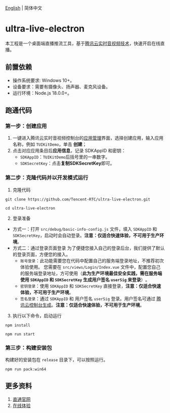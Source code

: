 [English](README.md) | 简体中文

# ultra-live-electron

本工程是一个桌面端直播推流工具，基于[腾讯云实时音视频技术](https://cloud.tencent.com/document/product/647)，快速开启在线直播。

## 前置依赖

- 操作系统要求: Windows 10+。
- 设备要求：需要有摄像头、扬声器、麦克风设备。
- 运行环境：Node.js 18.0.0+。

## 跑通代码

### 第一步：创建应用

1. 一键进入腾讯云实时音视频控制台的[应用管理](https://console.trtc.io/app)界面，选择创建应用，输入应用名称，例如 `TUIKitDemo`，单击 **创建**；
2. 点击对应应用条目后**应用信息**，记录 SDKAppID 和密钥：
   - `SDKAppID`：`TUIKitDemo`后括号里的一串数字。
   - `SDKSecretKey`：点击**复制SDKSecretKey**即可。

### 第二步：克隆代码并以开发模式运行
1. 克隆代码
```
git clone https://github.com/Tencent-RTC/ultra-live-electron.git

cd ultra-live-electron
```

2. 登录准备
- 方式一：打开 `src/debug/basic-info-config.js` 文件，填入 `SDKAppID` 和 `SDKSecretKey`，启动时会自动登录。**注意：仅适合快速体验，不可用于生产环境**。
- 方式二：通过登录页面登录
  为了便捷您接入自己的登录后台，我们提供了默认的登录页面，方便您的接入。
   - `账号登录`：此功能需要您在代码中配置自己的服务端登录地址，不推荐初次体验使用。
您需要在 `src/views/Login/Index.vue` 文件中，配置您自己的服务端登录地址，方可使用​​（**此为生产环境最佳安全实践，需在服务端使用 `SDKAppID` 和 `SDKSecretKey` 生成用户签名 `userSig` 来登录**）​​。
   - `密钥登录`：使用 `SDKAppID` 和 `SDKSecretKey` 直接登录，**注意：仅适合快速体验，不可用于生产环境**。
   - `签名登录`：通过 `SDKAppID` 和 用户签名 `userSig` 登录。用户签名可通过 [腾讯云控制台生成](https://console.cloud.tencent.com/trtc/usersigtool)。**注意：仅适合快速体验，不可用于生产环境**。

3. 执行以下命令，启动运行
```
npm install

npm run start
```


### 第三步：构建安装包
构建好的安装包在 `release` 目录下，可以按照运行。
```
npm run pack:win64
```

## 更多资料
1. [直通官网](https://cloud.tencent.com/document/product/647/105438)
2. [在线体验](https://cloud.tencent.com/document/product/647/17021)
